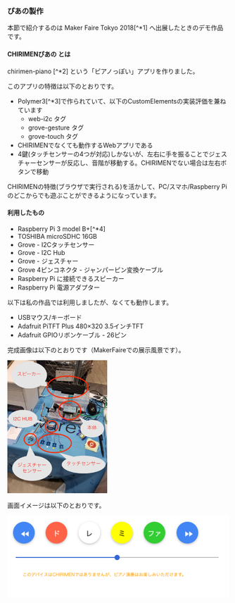 ### ぴあの製作

本節で紹介するのは Maker Faire Tokyo 2018[^*1] へ出展したときのデモ作品です。

#### CHIRIMENぴあの とは

chirimen-piano [^*2] という「ピアノっぽい」アプリを作りました。

このアプリの特徴は以下のとおりです。

- Polymer3[^*3]で作られていて、以下のCustomElementsの実装評価を兼ねています
    - web-i2c タグ
    - grove-gesture タグ
    - grove-touch タグ
- CHIRIMENでなくても動作するWebアプリである
- 4鍵(タッチセンサーの4つが対応)しかないが、左右に手を振ることでジェスチャーセンサーが反応し、音階が移動する。CHIRIMENでない場合は左右ボタンで移動

CHIRIMENの特徴(ブラウザで実行される)を活かして、PC/スマホ/Raspberry Piのどこからでも遊ぶことができるようになっています。

#### 利用したもの

- Raspberry Pi 3 model B+[^*4]
- TOSHIBA microSDHC 16GB
- Grove - I2Cタッチセンサー
- Grove - I2C Hub
- Grove - ジェスチャー
- Grove 4ピンコネクタ - ジャンパーピン変換ケーブル
- Raspberry Pi に接続できるスピーカー
- Raspberry Pi 電源アダプター

以下は私の作品では利用しましたが、なくても動作します。

- USBマウス/キーボード
- Adafruit PiTFT Plus 480×320 3.5インチTFT
- Adafruit GPIOリボンケーブル - 26ピン

完成画像は以下のとおりです（MakerFaireでの展示風景です）。

<img src="./images/chirimen-piano.jpg" width="45%">

画面イメージは以下のとおりです。

![](./images/screenshot.png)

